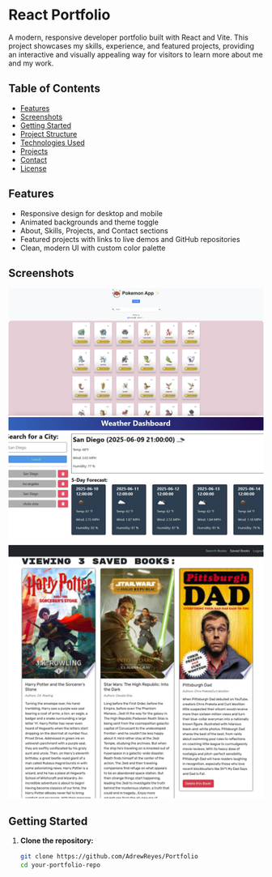 # React Portfolio

A modern, responsive developer portfolio built with React and Vite. This project showcases my skills, experience, and featured projects, providing an interactive and visually appealing way for visitors to learn more about me and my work.

## Table of Contents

- [Features](#features)
- [Screenshots](#screenshots)
- [Getting Started](#getting-started)
- [Project Structure](#project-structure)
- [Technologies Used](#technologies-used)
- [Projects](#projects)
- [Contact](#contact)
- [License](#license)

## Features

- Responsive design for desktop and mobile
- Animated backgrounds and theme toggle
- About, Skills, Projects, and Contact sections
- Featured projects with links to live demos and GitHub repositories
- Clean, modern UI with custom color palette

## Screenshots

![Portfolio Demo](src/assests/PokedexImage.png)
![Weather App Demo](src/assests/WeatherAPI.JPG)
![Book Search Demo](src/assests/ViewSavedBooks.JPG)

## Getting Started

1. **Clone the repository:**
   ```sh
   git clone https://github.com/AdrewReyes/Portfolio
   cd your-portfolio-repo